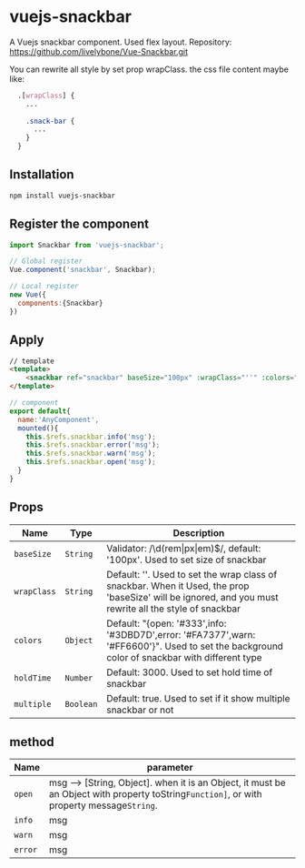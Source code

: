 # vuejs-snackbar
A Vuejs snackbar component. Used flex layout. Repository: https://github.com/livelybone/Vue-Snackbar.git

You can rewrite all style by set prop wrapClass. the css file content maybe like:
```scss
  .[wrapClass] {
    ...
    
    .snack-bar {
      ...
    }
  }
```

## Installation

```bash
npm install vuejs-snackbar
```

## Register the component

```javascript
import Snackbar from 'vuejs-snackbar';

// Global register
Vue.component('snackbar', Snackbar);

// Local register
new Vue({
  components:{Snackbar}
})

```

## Apply
```html
// template
<template>
    <snackbar ref="snackbar" baseSize="100px" :wrapClass="''" :colors="null" :holdTime="3000" :multiple="true"/>
</template>
```
```javascript
// component
export default{
  name:'AnyComponent',
  mounted(){
    this.$refs.snackbar.info('msg');
    this.$refs.snackbar.error('msg');
    this.$refs.snackbar.warn('msg');
    this.$refs.snackbar.open('msg');
  }
}
```

## Props

| Name          | Type           | Description  |
| ------------- | -------------- | ------------ |
| `baseSize`    | `String`       | Validator: /\d(rem&#124;px&#124;em)$/, default: '100px'. Used to set size of snackbar |
| `wrapClass`   | `String`       | Default: ''. Used to set the wrap class of snackbar. When it Used, the prop 'baseSize' will be ignored, and you must rewrite all the style of snackbar |
| `colors`      | `Object`       | Default: "{open: '#333',info: '#3DBD7D',error: '#FA7377',warn: '#FF6600'}". Used to set the background color of snackbar with different type |
| `holdTime`    | `Number`       | Default: 3000. Used to set hold time of snackbar |
| `multiple`    | `Boolean`      | Default: true. Used to set if it show multiple snackbar or not |

## method

| Name          | parameter  |
| ------------- | ------------ |
| `open`        | msg --> [String, Object]. when it is an Object, it must be an Object with property toString`Function]`, or with property message`String`. |
| `info`        | msg |
| `warn`        | msg |
| `error`       | msg |
